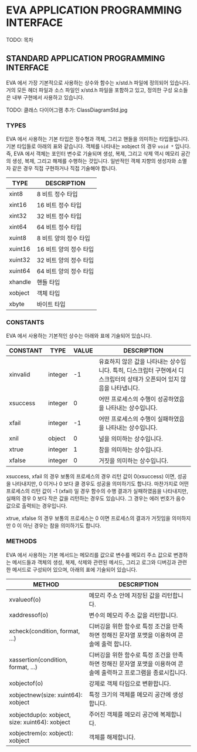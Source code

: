 __EVA APPLICATION PROGRAMMING INTERFACE__
=========================================

TODO: 목차

## __STANDARD APPLICATION PROGRAMMING INTERFACE__

EVA 에서 가장 기본적으로 사용하는 상수와 함수는 x/std.h 파일에 정의되어 있습니다.
거의 모든 헤더 파일과 소스 파일인 x/std.h 파일을 포함하고 있고, 정의한 구성 요소들은 내부 구현에서 사용하고 있습니다.

TODO: 클래스 다이어그램 추가: ClassDiagramStd.jpg

### __TYPES__

EVA 에서 사용하는 기본 타입은 정수형과 객체, 그리고 핸들을 의미하는 타입들입니다. 기본 타입들로 아래의 표와 같습니다. 객체를 나타내는 xobject 의 경우 `void *` 입니다. 즉, EVA 에서 객체는 포인터 변수로 기술되며 생성, 복제, 그리고 삭제 역시 메모리 공간의 생성, 복제, 그리고 해제를 수행하는 것입니다. 일반적인 객체 지향의 생성자와 소멸자 같은 경우 직접 구현하거나 직접 기술해야 합니다.

| TYPE    | DESCRIPTION |
| ------- | ----------- |
| xint8   | 8 비트 정수 타입 |
| xint16  | 16 비트 정수 타입 |
| xint32  | 32 비트 정수 타입 |
| xint64  | 64 비트 정수 타입 |
| xuint8  | 8 비트 양의 정수 타입 |
| xuint16 | 16 비트 양의 정수 타입 |
| xuint32 | 32 비트 양의 정수 타입 |
| xuint64 | 64 비트 양의 정수 타입 |
| xhandle | 핸들 타입 |
| xobject | 객체 타입 |
| xbyte   | 바이트 타입 |

### __CONSTANTS__

EVA 에서 사용하는 기본적인 상수는 아래와 표에 기술되어 있습니다.

| CONSTANT | TYPE    | VALUE | DESCRIPTION |
| -------- | ------- | ----- | ----------- |
| xinvalid | integer | -1    | 유효하지 않은 값을 나타내는 상수입니다. 특히, 디스크립터 구현에서 디스크립터의 상태가 오픈되어 있지 않음을 나타냅니다. |
| xsuccess | integer | 0     | 어떤 프로세스의 수행이 성공하였음을 나타내는 상수입니다. |
| xfail    | integer | -1    | 어떤 프로세스의 수행이 실패하였음을 나타내는 상수입니다. |
| xnil     | object  | 0     | 널을 의미하는 상수입니다. |
| xtrue    | integer | 1     | 참을 의미하는 상수입니다. |
| xfalse   | integer | 0     | 거짓을 의미하는 상수입니다. |

xsuccess, xfail 의 경우 보통의 프로세스의 경우 리턴 값이 0(xsuccess) 이면, 성공을 나타내지만, 0 이거나 0 보다 클 경우도 성공을 의미하기도 합니다. 마찬가지로 어떤 프로세스의 리턴 값이 -1 (xfail) 일 경우 함수의 수행 결과가 실패하였음을 나타내지만, 실패의 경우 0 보다 작은 값을 리턴하는 경우도 있습니다. 그 경우는 에러 번호가 음수 값으로 출력되는 경우입니다.

xtrue, xfalse 의 경우 보통의 프로세스는 0 이면 프로세스의 결과가 거짓임을 의미하지만 0 이 아닌 경우는 참을 의미하기도 합니다.

### __METHODS__

EVA 에서 사용하는 기본 메서드는 메모리를 값으로 변수를 메모리 주소 값으로 변경하는 메서드들과 객체의 생성, 복제, 삭제와 관련된 메서드, 그리고 로그와 디버깅과 관련한 메서드로 구성되어 있으며, 아래의 표에 기술되어 있습니다.

| METHOD                                         | DESCRIPTION |
| ---------------------------------------------- | ----------- |
| xvalueof(o)                                    | 메모리 주소 안에 저장된 값을 리턴합니다. |
| xaddressof(o)                                  | 변수의 메모리 주소 값을 리턴합니다. |
| xcheck(condition, format, ...)                 | 디버깅을 위한 함수로 특정 조건을 만족하면 정해진 문자열 포맷을 이용하여 콘솔에 출력 합니다. |
| xassertion(condition, format, ...)             | 디버깅을 위한 함수로 특정 조건을 만족하면 정해진 문자열 포맷을 이용하여 콘솔에 출력하고 프로그램을 종료시킵니다. |
| xobjectof(o)                                   | 강제로 객체 타입으로 변환합니다. |
| xobjectnew(size: xuint64): xobject             | 특정 크기의 객체를 메모리 공간에 생성합니다. |
| xobjectdup(o: xobject, size: xuint64): xobject | 주어진 객체를 메모리 공간에 복제합니다. |
| xobjectrem(o: xobject): xobject                | 객체를 해제합니다. |
